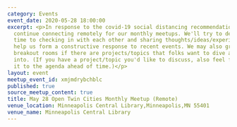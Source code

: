 ```yaml
---
category: Events
event_date: 2020-05-28 18:00:00
excerpt: <p>In response to the covid-19 social distancing recommendations, we will
  continue connecting remotely for our monthly meetups. We'll try to devote some extra
  time to checking in with each other and sharing thoughts/ideas/experiences that
  help us form a constructive response to recent events. We may also group up into
  breakout rooms if there are projects/topics that folks want to dive a little deeper
  into. (If you have a project/topic you'd like to discuss, also feel free to add
  it to the agenda ahead of time.)</p>
layout: event
meetup_event_id: xmjmdrybchblc
published: true
source_meetup_content: true
title: May 28 Open Twin Cities Monthly Meetup (Remote)
venue_location: Minneapolis Central Library,Minneapolis,MN 55401
venue_name: Minneapolis Central Library
---
```

